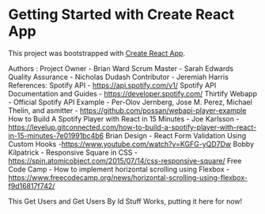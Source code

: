 # Getting Started with Create React App

This project was bootstrapped with [Create React App](https://github.com/facebook/create-react-app).

Authors :
  Project Owner - Brian Ward
  Scrum Master - Sarah Edwards
  Quality Assurance - Nicholas Dudash
  Contributor - Jeremiah Harris
References:
  Spotify API - https://api.spotify.com/v1/
  Spotify API Documentation and Guides - https://developer.spotify.com/
  Thirtify Webapp - Official Spotify API Example - Per-Olov Jernberg, Jose M. Perez, Michael Thelin, and asmitter - https://github.com/possan/webapi-player-example
  How to Build A Spotify Player with React in 15 Minutes - Joe Karlsson - https://levelup.gitconnected.com/how-to-build-a-spotify-player-with-react-in-15-minutes-7e01991bc4b6
  Brian Design - React Form Validation Using Custom Hooks -https://www.youtube.com/watch?v=KGFG-yQD7Dw
  Bobby Kilpatrick - Responsive Square in CSS - https://spin.atomicobject.com/2015/07/14/css-responsive-square/
  Free Code Camp - How to implement horizontal scrolling using Flexbox - https://www.freecodecamp.org/news/horizontal-scrolling-using-flexbox-f9d16817f742/

This Get Users and Get Users By Id Stuff Works, putting it here for now!

<!-- import React, { useEffect, useState } from "react";

import { Button, Form } from "semantic-ui-react";

import { getUsers, getUsersById } from "../services/backendRequests";

function Playlist(props) {
  const [id, setId] = useState("");

  function handleSearch(event) {
    event.preventDefault();
    console.log(id);
    getUsersById(id);
  }

  return (
    <div>
      <Button onClick={getUsers}>Get All Users</Button>
      <Form onSubmit={handleSearch}>
        <Form.Field>
          <input
            name="id"
            placeholder="userId"
            onChange={(e) => setId(e.target.value)}
          />
        </Form.Field>
        <Button type="submit">Search</Button>
      </Form>
      {props.match.params.playlistId}
    </div>
  );
}

export default Playlist; -->
